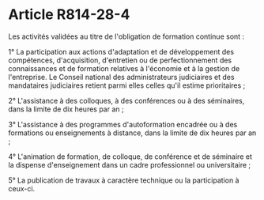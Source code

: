 # Article R814-28-4

<p>Les activités validées au titre de l'obligation de formation continue sont :</p><p>1° La participation aux actions d'adaptation et de développement des compétences, d'acquisition, d'entretien ou de perfectionnement des connaissances et de formation relatives à l'économie et à la gestion de l'entreprise. Le Conseil national des administrateurs judiciaires et des mandataires judiciaires retient parmi elles celles qu'il estime prioritaires ;</p><p>2° L'assistance à des colloques, à des conférences ou à des séminaires, dans la limite de dix heures par an ;</p><p>3° L'assistance à des programmes d'autoformation encadrée ou à des formations ou enseignements à distance, dans la limite de dix heures par an ;</p><p>4° L'animation de formation, de colloque, de conférence et de séminaire et la dispense d'enseignement dans un cadre professionnel ou universitaire ;</p><p>5° La publication de travaux à caractère technique ou la participation à ceux-ci.</p>